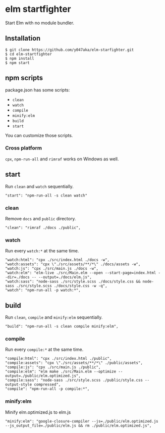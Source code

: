 # elm startfighter

Start Elm with no module bundler.


## Installation

```
$ git clone https://github.com/y047aka/elm-starfighter.git
$ cd elm-startfighter
$ npm install
$ npm start
```


## npm scripts

package.json has some scripts:

- `clean`
- `watch`
- `compile`
- `minify:elm`
- `build`
- `start`

You can customize those scripts.

### Cross platform
`cpx`, `npm-run-all` and `rimraf` works on Windows as well.


## start

Run `clean` and `watch` sequentially.

```
"start": "npm-run-all -s clean watch"
```

### clean

Remove `docs` and `public` directory.

```
"clean": "rimraf ./docs ./public",
```

### watch

Run every `watch:*` at the same time.

```
"watch:html": "cpx ./src/index.html ./docs -w",
"watch:assets": "cpx \"./src/assets/**/*\" ./docs/assets -w",
"watch:js": "cpx ./src/main.js ./docs -w",
"watch:elm": "elm-live ./src/Main.elm --open --start-page=index.html --dir=./docs -- --output=./docs/elm.js",
"watch:sass": "node-sass ./src/style.scss ./docs/style.css && node-sass ./src/style.scss ./docs/style.css -w -q",
"watch": "npm-run-all -p watch:*",
```


## build

Run `clean`, `compile` and `minify:elm` sequentially.

```
"build": "npm-run-all -s clean compile minify:elm",
```

### compile

Run every `compile:*` at the same time.

```
"compile:html": "cpx ./src/index.html ./public",
"compile:assets": "cpx \"./src/assets/**/*\" ./public/assets",
"compile:js": "cpx ./src/main.js ./public",
"compile:elm": "elm make ./src/Main.elm --optimize --output=./public/elm.optimized.js",
"compile:sass": "node-sass ./src/style.scss ./public/style.css --output-style compressed",
"compile": "npm-run-all -p compile:*",
```

### minify:elm

Minify elm.optimized.js to elm.js

```
"minify:elm": "google-closure-compiler --js=./public/elm.optimized.js --js_output_file=./public/elm.js && rm ./public/elm.optimized.js",
```

